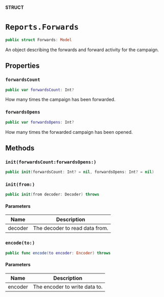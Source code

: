 **STRUCT**

# `Reports.Forwards`

```swift
public struct Forwards: Model
```

An object describing the forwards and forward activity for the campaign.

## Properties
### `forwardsCount`

```swift
public var forwardsCount: Int?
```

How many times the campaign has been forwarded.

### `forwardsOpens`

```swift
public var forwardsOpens: Int?
```

How many times the forwarded campaign has been opened.

## Methods
### `init(forwardsCount:forwardsOpens:)`

```swift
public init(forwardsCount: Int? = nil, forwardsOpens: Int? = nil)
```

### `init(from:)`

```swift
public init(from decoder: Decoder) throws
```

#### Parameters

| Name | Description |
| ---- | ----------- |
| decoder | The decoder to read data from. |

### `encode(to:)`

```swift
public func encode(to encoder: Encoder) throws
```

#### Parameters

| Name | Description |
| ---- | ----------- |
| encoder | The encoder to write data to. |
